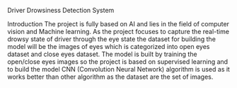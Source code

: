  Driver Drowsiness Detection System

Introduction
The project is fully based on AI and lies in the field of computer vision and Machine learning. As the project focuses to capture the real-time drowsy state of driver through the eye state the dataset for building the model will be the images of eyes which is categorized into open eyes dataset and close eyes dataset. The model is built by training the open/close eyes images so the project is based on supervised learning and to build the model CNN (Convolution Neural Network) algorithm is used as it works better than other algorithm as the dataset are the set of images.
